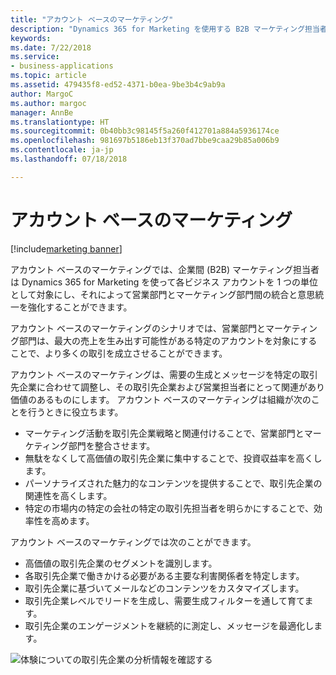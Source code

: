 ```yaml
---
title: "アカウント ベースのマーケティング"
description: "Dynamics 365 for Marketing を使用する B2B マーケティング担当者は、1 つの単位として主要なビジネス アカウントと連絡を取ることができ、組織の営業部門とマーケティング部門間の統合と意思統一を強化して、最も重要なアカウントに集中することができます。"
keywords: 
ms.date: 7/22/2018
ms.service:
- business-applications
ms.topic: article
ms.assetid: 479435f8-ed52-4371-b0ea-9be3b4c9ab9a
author: MargoC
ms.author: margoc
manager: AnnBe
ms.translationtype: HT
ms.sourcegitcommit: 0b40bb3c98145f5a260f412701a884a5936174ce
ms.openlocfilehash: 981697b5186eb13f370ad7bbe9caa29b85a006b9
ms.contentlocale: ja-jp
ms.lasthandoff: 07/18/2018

---
```


# <a name="account-based-marketing"></a>アカウント ベースのマーケティング

[!include[marketing banner](../../includes/marketing.md)]



アカウント ベースのマーケティングでは、企業間 (B2B) マーケティング担当者は Dynamics 365 for Marketing を使って各ビジネス アカウントを 1 つの単位として対象にし、それによって営業部門とマーケティング部門間の統合と意思統一を強化することができます。

アカウント ベースのマーケティングのシナリオでは、営業部門とマーケティング部門は、最大の売上を生み出す可能性がある特定のアカウントを対象にすることで、より多くの取引を成立させることができます。

アカウント ベースのマーケティングは、需要の生成とメッセージを特定の取引先企業に合わせて調整し、その取引先企業および営業担当者にとって関連があり価値のあるものにします。 アカウント ベースのマーケティングは組織が次のことを行うときに役立ちます。

- マーケティング活動を取引先企業戦略と関連付けることで、営業部門とマーケティング部門を整合させます。
- 無駄をなくして高価値の取引先企業に集中することで、投資収益率を高くします。
- パーソナライズされた魅力的なコンテンツを提供することで、取引先企業の関連性を高くします。
- 特定の市場内の特定の会社の特定の取引先担当者を明らかにすることで、効率性を高めます。

アカウント ベースのマーケティングでは次のことができます。

- 高価値の取引先企業のセグメントを識別します。
- 各取引先企業で働きかける必要がある主要な利害関係者を特定します。
- 取引先企業に基づいてメールなどのコンテンツをカスタマイズします。
- 取引先企業レベルでリードを生成し、需要生成フィルターを通して育てます。
- 取引先企業のエンゲージメントを継続的に測定し、メッセージを最適化します。

![体験についての取引先企業の分析情報を確認する](media/ABM_2.png  "体験についての取引先企業の分析情報を確認する")

<!--
### Who uses this feature
Marketers and marketing managers
### Setup required
Administrators can easily set up and configure the feature in the app settings.
-->

